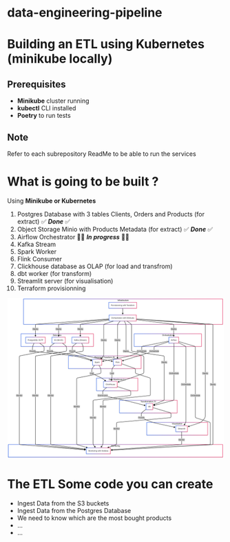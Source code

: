 # data-engineering-pipeline

# Building an ETL using Kubernetes (minikube locally)



## Prerequisites

- **Minikube** cluster running
- **kubectl** CLI installed
- **Poetry** to run tests

## Note

Refer to each subrepository ReadMe to be able to run the services

# What is going to be built ? 

Using **Minikube or Kubernetes**


1. Postgres Database with 3 tables Clients, Orders and Products (for extract) ✅ ***Done***  ✅ 
2. Object Storage Minio with Products Metadata (for extract) ✅ ***Done*** ✅ 
3. Airflow Orchestrator 🏋️‍♂️ ***In progress*** 🏋️‍♂️ 
4. Kafka Stream 
5. Spark Worker 
6. Flink Consumer 
7. Clickhouse database as OLAP (for load and transfrom)
8. dbt worker (for transform)
9. Streamlit server (for visualisation)  
10. Terraform provisionning 
    
![alt text](docs/image.png)


# The ETL Some code you can create

- Ingest Data from the S3 buckets
- Ingest Data from the Postgres Database
- We need to know which are the most bought products 
- ...
- ...